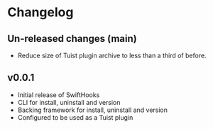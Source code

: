 # Changelog

## Un-released changes (main)

* Reduce size of Tuist plugin archive to less than a third of before.

## v0.0.1

* Initial release of SwiftHooks
* CLI for install, uninstall and version
* Backing framework for install, uninstall and version
* Configured to be used as a Tuist plugin
